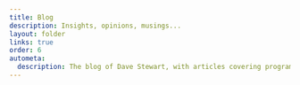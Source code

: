 ```yaml
---
title: Blog
description: Insights, opinions, musings...
layout: folder
links: true
order: 6
autometa:
  description: The blog of Dave Stewart, with articles covering programming, productivity, and tips for JavaScript and web developers, as well as a few off-piste thoughts and musings thrown in for good measure.
---
```

